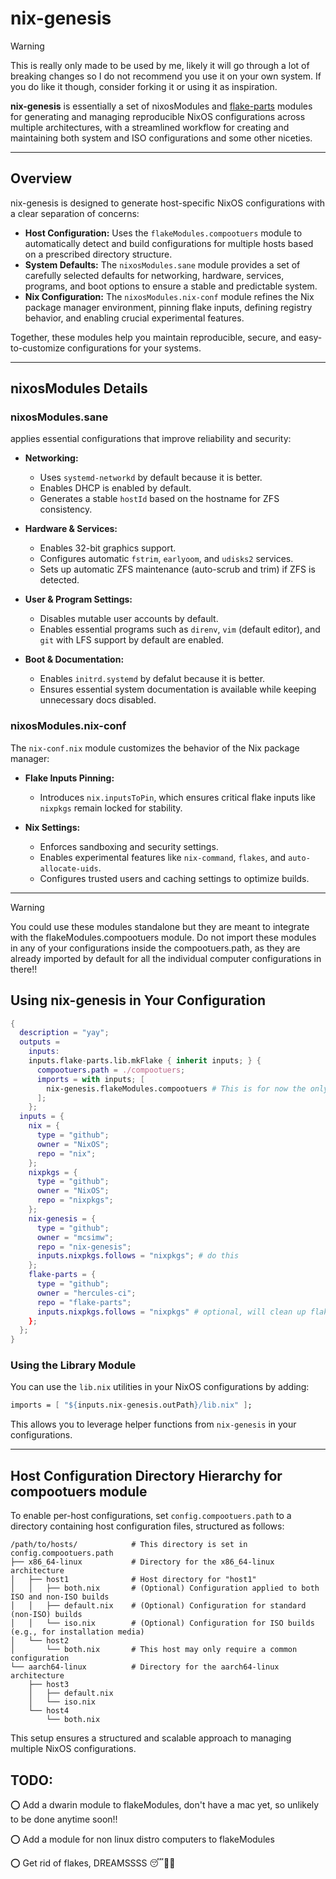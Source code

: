 # nix-genesis

> [!WARNING]
> This is really only made to be used by me, likely it will go through a lot of
> breaking changes so I do not recommend you use it on your own system. If you
> do like it though, consider forking it or using it as inspiration.

**nix-genesis** is essentially a set of nixosModules and [flake-parts](https://github.com/hercules-ci/flake-parts) modules for generating and managing reproducible NixOS configurations across multiple architectures, with a streamlined workflow for creating and maintaining both system and ISO configurations and some other niceties.

---

## Overview

nix-genesis is designed to generate host-specific NixOS configurations with a clear separation of concerns:

- **Host Configuration:** Uses the `flakeModules.compootuers` module to automatically detect and build configurations for multiple hosts based on a prescribed directory structure.
- **System Defaults:** The `nixosModules.sane` module provides a set of carefully selected defaults for networking, hardware, services, programs, and boot options to ensure a stable and predictable system.
- **Nix Configuration:** The `nixosModules.nix-conf` module refines the Nix package manager environment, pinning flake inputs, defining registry behavior, and enabling crucial experimental features.

Together, these modules help you maintain reproducible, secure, and easy-to-customize configurations for your systems.

---

## nixosModules Details

### nixosModules.sane

applies essential configurations that improve reliability and security:

- **Networking:**

  - Uses `systemd-networkd` by default because it is better.
  - Enables  DHCP is enabled by default.
  - Generates a stable `hostId` based on the hostname for ZFS consistency.

- **Hardware & Services:**

  - Enables 32-bit graphics support.
  - Configures automatic `fstrim`, `earlyoom`, and `udisks2` services.
  - Sets up automatic ZFS maintenance (auto-scrub and trim) if ZFS is detected.

- **User & Program Settings:**

  - Disables mutable user accounts by default.
  - Enables essential programs such as `direnv`, `vim` (default editor), and `git` with LFS support by default are enabled.

- **Boot & Documentation:**

  - Enables `initrd.systemd` by defalut  because it is better. 
  - Ensures essential system documentation is available while keeping unnecessary docs disabled.

### nixosModules.nix-conf

The `nix-conf.nix` module customizes the behavior of the Nix package manager:

- **Flake Inputs Pinning:**

  - Introduces `nix.inputsToPin`, which ensures critical flake inputs like `nixpkgs` remain locked for stability.

- **Nix Settings:**

  - Enforces sandboxing and security settings.
  - Enables experimental features like `nix-command`, `flakes`, and `auto-allocate-uids`.
  - Configures trusted users and caching settings to optimize builds.

---

> [!WARNING]
> You could use these modules standalone but they are meant to integrate with
> the flakeModules.compootuers module. Do not import these modules in any of 
> your configurations inside the compootuers.path, as they are already imported
> by default for all the individual computer configurations in there!!

## Using nix-genesis in Your Configuration

```nix
{
  description = "yay";
  outputs =
    inputs:
    inputs.flake-parts.lib.mkFlake { inherit inputs; } {
      compootuers.path = ./compootuers;
      imports = with inputs; [
        nix-genesis.flakeModules.compootuers # This is for now the only flake-parts module available for now
      ];
    };
  inputs = {
    nix = {
      type = "github";
      owner = "NixOS";
      repo = "nix";
    };
    nixpkgs = {
      type = "github";
      owner = "NixOS";
      repo = "nixpkgs";
    };
    nix-genesis = {
      type = "github";
      owner = "mcsimw";
      repo = "nix-genesis";
      inputs.nixpkgs.follows = "nixpkgs"; # do this
    };
    flake-parts = {
      type = "github";
      owner = "hercules-ci";
      repo = "flake-parts";
      inputs.nixpkgs.follows = "nixpkgs" # optional, will clean up flake.lock
    };
  };
}
```
### Using the Library Module

You can use the `lib.nix` utilities in your NixOS configurations by adding:

```nix
imports = [ "${inputs.nix-genesis.outPath}/lib.nix" ];
```

This allows you to leverage helper functions from `nix-genesis` in your configurations.

---

## Host Configuration Directory Hierarchy for compootuers module

To enable per-host configurations, set `config.compootuers.path` to a directory containing host configuration files, structured as follows:

```
/path/to/hosts/            # This directory is set in config.compootuers.path
├── x86_64-linux           # Directory for the x86_64-linux architecture
│   ├── host1              # Host directory for "host1"
│   │   ├── both.nix       # (Optional) Configuration applied to both ISO and non-ISO builds
│   │   ├── default.nix    # (Optional) Configuration for standard (non-ISO) builds
│   │   └── iso.nix        # (Optional) Configuration for ISO builds (e.g., for installation media)
│   └── host2
│       └── both.nix       # This host may only require a common configuration
└── aarch64-linux          # Directory for the aarch64-linux architecture
    ├── host3
    │   ├── default.nix
    │   └── iso.nix
    └── host4
        └── both.nix
```

This setup ensures a structured and scalable approach to managing multiple NixOS configurations.

## TODO:
⭕ Add a dwarin module to flakeModules, don't have a mac yet, so unlikely to be done anytime soon!!


⭕ Add a module for non linux distro computers to flakeModules


⭕ Get rid of flakes, DREAMSSSS 😴💭🤤

